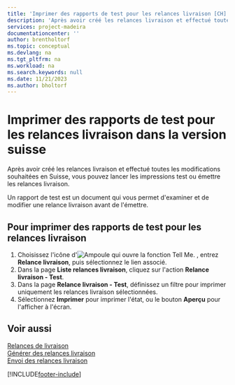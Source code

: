 ```yaml
---
title: 'Imprimer des rapports de test pour les relances livraison [CH]'
description: 'Après avoir créé les relances livraison et effectué toutes les modifications souhaitées en Suisse, vous pouvez lancer les impressions test ou émettre les relances livraison.'
services: project-madeira
documentationcenter: ''
author: brentholtorf
ms.topic: conceptual
ms.devlang: na
ms.tgt_pltfrm: na
ms.workload: na
ms.search.keywords: null
ms.date: 11/21/2023
ms.author: bholtorf
---
```

# Imprimer des rapports de test pour les relances livraison dans la version suisse
Après avoir créé les relances livraison et effectué toutes les modifications souhaitées en Suisse, vous pouvez lancer les impressions test ou émettre les relances livraison.  

Un rapport de test est un document qui vous permet d'examiner et de modifier une relance livraison avant de l'émettre.  

## Pour imprimer des rapports de test pour les relances livraison  

1.  Choisissez l'icône d'![Ampoule qui ouvre la fonction Tell Me.](../../media/ui-search/search_small.png "Dites-moi ce que vous voulez faire") , entrez **Relance livraison**, puis sélectionnez le lien associé.  
2.  Dans la page **Liste relances livraison**, cliquez sur l'action **Relance livraison - Test**.  
3.  Dans la page **Relance livraison - Test**, définissez un filtre pour imprimer uniquement les relances livraison sélectionnées.  
4.  Sélectionnez **Imprimer** pour imprimer l'état, ou le bouton **Aperçu** pour l'afficher à l'écran.  

## Voir aussi  
 [Relances de livraison](delivery-reminders.md)   
 [Générer des relances livraison](how-to-generate-delivery-reminders.md)   
 [Envoi des relances livraison](how-to-issue-delivery-reminders.md)


[!INCLUDE[footer-include](../../includes/footer-banner.md)]